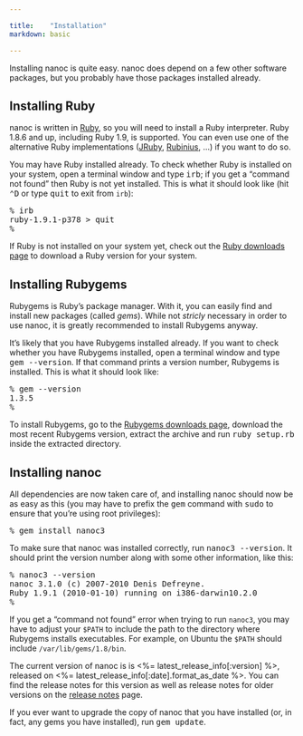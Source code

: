 ```yaml
---

title:    "Installation"
markdown: basic

---
```


Installing nanoc is quite easy. nanoc does depend on a few other software packages, but you probably have those packages installed already.

Installing Ruby
---------------

nanoc is written in [Ruby](http://ruby-lang.org/), so you will need to install a Ruby interpreter. Ruby 1.8.6 and up, including Ruby 1.9, is supported. You can even use one of the alternative Ruby implementations ([JRuby](http://jruby.org/), [Rubinius](http://rubini.us/), …) if you want to do so.

You may have Ruby installed already. To check whether Ruby is installed on your system, open a terminal window and type <kbd>irb</kbd>; if you get a “command not found” then Ruby is not yet installed. This is what it should look like (hit <kbd>⌃D</kbd> or type <kbd>quit</kbd> to exit from `irb`):

<pre title="Checking whether Ruby is installed"><span class="prompt">%</span> <kbd>irb</kbd>
ruby-1.9.1-p378 > <kbd>quit</kbd>
<span class="prompt">%</span> </pre>

If Ruby is not installed on your system yet, check out the [Ruby downloads page](http://www.ruby-lang.org/en/downloads/) to download a Ruby version for your system.

Installing Rubygems
-------------------

Rubygems is Ruby’s package manager. With it, you can easily find and install new packages (called _gems_). While not _stricly_ necessary in order to use nanoc, it is greatly recommended to install Rubygems anyway.

It’s likely that you have Rubygems installed already. If you want to check whether you have Rubygems installed, open a terminal window and type <kbd>gem --version</kbd>. If that command prints a version number, Rubygems is installed. This is what it should look like:

<pre title="Checking whether Rubygems is installed"><span class="prompt">%</span> <kbd>gem --version</kbd>
1.3.5
<span class="prompt">%</span> </pre>

To install Rubygems, go to the [Rubygems downloads page](http://rubyforge.org/frs/?group_id=126), download the most recent Rubygems version, extract the archive and run <kbd>ruby setup.rb</kbd> inside the extracted directory.

Installing nanoc
----------------

All dependencies are now taken care of, and installing nanoc should now be as easy as this (you may have to prefix the <kbd>gem</kbd> command with <kbd>sudo</kbd> to ensure that you’re using root privileges):

<pre title="Installing nanoc"><span class="prompt">%</span> <kbd>gem install nanoc3</kbd></pre>

To make sure that nanoc was installed correctly, run <kbd>nanoc3 --version</kbd>. It should print the version number along with some other information, like this:

<pre title="Checking whether nanoc is correctly installed"><span class="prompt">%</span> <kbd>nanoc3 --version</kbd>
nanoc 3.1.0 (c) 2007-2010 Denis Defreyne.
Ruby 1.9.1 (2010-01-10) running on i386-darwin10.2.0
<span class="prompt">%</span> </pre>

If you get a “command not found” error when trying to run `nanoc3`, you may have to adjust your `$PATH` to include the path to the directory where Rubygems installs executables. For example, on Ubuntu the `$PATH` should include `/var/lib/gems/1.8/bin`.

The current version of nanoc is is <%= latest_release_info[:version] %>, released on <%= latest_release_info[:date].format_as_date %>. You can find the release notes for this version as well as release notes for older versions on the [release notes](/release-notes/) page.

If you ever want to upgrade the copy of nanoc that you have installed (or, in fact, any gems you have installed), run <kbd>gem update</kbd>.
